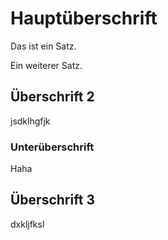 # Hauptüberschrift

Das ist ein Satz.

Ein weiterer Satz.

## Überschrift 2
jsdklhgfjk
### Unterüberschrift
Haha
## Überschrift 3
dxkljfksl
